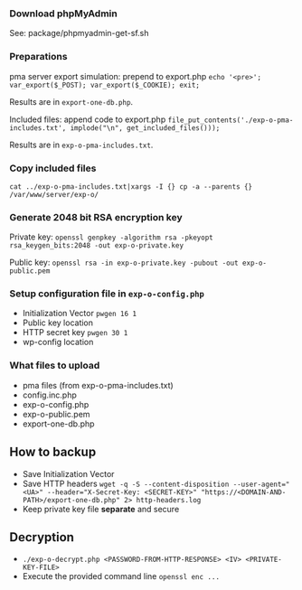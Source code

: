 ### Download phpMyAdmin

See: package/phpmyadmin-get-sf.sh

### Preparations

pma server export simulation: prepend to export.php `echo '<pre>'; var_export($_POST); var_export($_COOKIE); exit;`

Results are in `export-one-db.php`.

Included files: append code to export.php `file_put_contents('./exp-o-pma-includes.txt', implode("\n", get_included_files()));`

Results are in `exp-o-pma-includes.txt`.

### Copy included files

`cat ../exp-o-pma-includes.txt|xargs -I {} cp -a --parents {} /var/www/server/exp-o/`

### Generate 2048 bit RSA encryption key

Private key: `openssl genpkey -algorithm rsa -pkeyopt rsa_keygen_bits:2048 -out exp-o-private.key`

Public key: `openssl rsa -in exp-o-private.key -pubout -out exp-o-public.pem`

### Setup configuration file in `exp-o-config.php`

- Initialization Vector `pwgen 16 1`
- Public key location
- HTTP secret key `pwgen 30 1`
- wp-config location

### What files to upload

- pma files (from exp-o-pma-includes.txt)
- config.inc.php
- exp-o-config.php
- exp-o-public.pem
- export-one-db.php

## How to backup

- Save Initialization Vector
- Save HTTP headers `wget -q -S --content-disposition --user-agent="<UA>" --header="X-Secret-Key: <SECRET-KEY>" "https://<DOMAIN-AND-PATH>/export-one-db.php" 2> http-headers.log`
- Keep private key file **separate** and secure

## Decryption

- `./exp-o-decrypt.php <PASSWORD-FROM-HTTP-RESPONSE> <IV> <PRIVATE-KEY-FILE>`
- Execute the provided command line `openssl enc ...`
